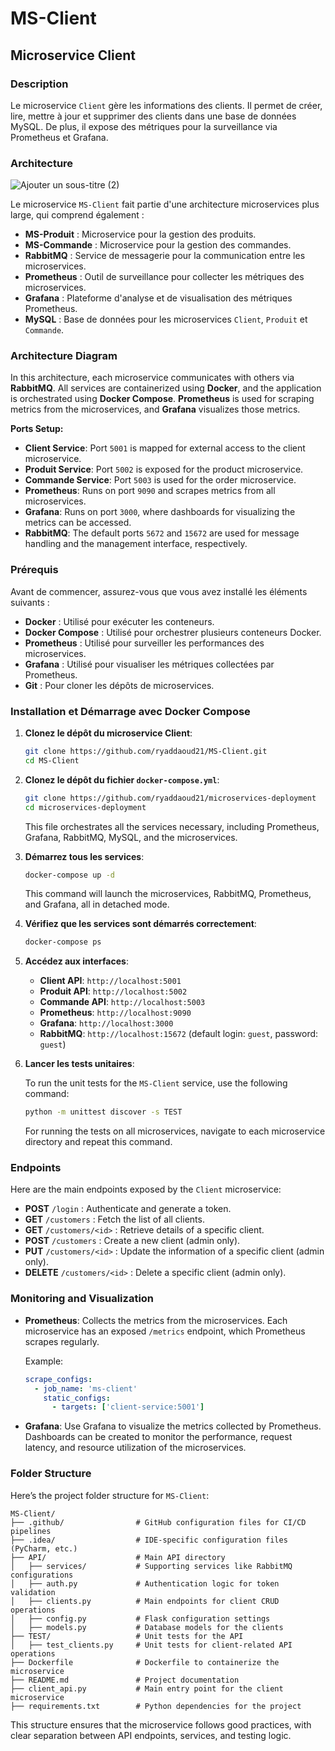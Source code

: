 
# MS-Client

## Microservice Client

### Description

Le microservice `Client` gère les informations des clients. Il permet de créer, lire, mettre à jour et supprimer des clients dans une base de données MySQL. De plus, il expose des métriques pour la surveillance via Prometheus et Grafana.

### Architecture
![Ajouter un sous-titre (2)](https://github.com/user-attachments/assets/743a9b51-b5b6-4fb2-91f1-b8c0b08cc635)

Le microservice `MS-Client` fait partie d'une architecture microservices plus large, qui comprend également :

- **MS-Produit** : Microservice pour la gestion des produits.
- **MS-Commande** : Microservice pour la gestion des commandes.
- **RabbitMQ** : Service de messagerie pour la communication entre les microservices.
- **Prometheus** : Outil de surveillance pour collecter les métriques des microservices.
- **Grafana** : Plateforme d'analyse et de visualisation des métriques Prometheus.
- **MySQL** : Base de données pour les microservices `Client`, `Produit` et `Commande`.

### Architecture Diagram

In this architecture, each microservice communicates with others via **RabbitMQ**. All services are containerized using **Docker**, and the application is orchestrated using **Docker Compose**. **Prometheus** is used for scraping metrics from the microservices, and **Grafana** visualizes those metrics.

**Ports Setup:**

- **Client Service**: Port `5001` is mapped for external access to the client microservice.
- **Produit Service**: Port `5002` is exposed for the product microservice.
- **Commande Service**: Port `5003` is used for the order microservice.
- **Prometheus**: Runs on port `9090` and scrapes metrics from all microservices.
- **Grafana**: Runs on port `3000`, where dashboards for visualizing the metrics can be accessed.
- **RabbitMQ**: The default ports `5672` and `15672` are used for message handling and the management interface, respectively.

### Prérequis

Avant de commencer, assurez-vous que vous avez installé les éléments suivants :

- **Docker** : Utilisé pour exécuter les conteneurs.
- **Docker Compose** : Utilisé pour orchestrer plusieurs conteneurs Docker.
- **Prometheus** : Utilisé pour surveiller les performances des microservices.
- **Grafana** : Utilisé pour visualiser les métriques collectées par Prometheus.
- **Git** : Pour cloner les dépôts de microservices.
  
### Installation et Démarrage avec Docker Compose

1. **Clonez le dépôt du microservice Client**:

   ```bash
   git clone https://github.com/ryaddaoud21/MS-Client.git
   cd MS-Client
   ```

2. **Clonez le dépôt du fichier `docker-compose.yml`**:

   ```bash
   git clone https://github.com/ryaddaoud21/microservices-deployment
   cd microservices-deployment
   ```

   This file orchestrates all the services necessary, including Prometheus, Grafana, RabbitMQ, MySQL, and the microservices.

3. **Démarrez tous les services**:

   ```bash
   docker-compose up -d
   ```

   This command will launch the microservices, RabbitMQ, Prometheus, and Grafana, all in detached mode.

4. **Vérifiez que les services sont démarrés correctement**:

   ```bash
   docker-compose ps
   ```

5. **Accédez aux interfaces**:

   - **Client API**: `http://localhost:5001`
   - **Produit API**: `http://localhost:5002`
   - **Commande API**: `http://localhost:5003`
   - **Prometheus**: `http://localhost:9090`
   - **Grafana**: `http://localhost:3000`
   - **RabbitMQ**: `http://localhost:15672` (default login: `guest`, password: `guest`)

6. **Lancer les tests unitaires**:

   To run the unit tests for the `MS-Client` service, use the following command:

   ```bash
   python -m unittest discover -s TEST
   ```

   For running the tests on all microservices, navigate to each microservice directory and repeat this command.

### Endpoints

Here are the main endpoints exposed by the `Client` microservice:

- **POST** `/login` : Authenticate and generate a token.
- **GET** `/customers` : Fetch the list of all clients.
- **GET** `/customers/<id>` : Retrieve details of a specific client.
- **POST** `/customers` : Create a new client (admin only).
- **PUT** `/customers/<id>` : Update the information of a specific client (admin only).
- **DELETE** `/customers/<id>` : Delete a specific client (admin only).

### Monitoring and Visualization

- **Prometheus**: Collects the metrics from the microservices. Each microservice has an exposed `/metrics` endpoint, which Prometheus scrapes regularly.
  
  Example: 
  ```yaml
  scrape_configs:
    - job_name: 'ms-client'
      static_configs:
        - targets: ['client-service:5001']
  ```

- **Grafana**: Use Grafana to visualize the metrics collected by Prometheus. Dashboards can be created to monitor the performance, request latency, and resource utilization of the microservices.

### Folder Structure

Here’s the project folder structure for `MS-Client`:

```
MS-Client/
├── .github/                # GitHub configuration files for CI/CD pipelines
├── .idea/                  # IDE-specific configuration files (PyCharm, etc.)
├── API/                    # Main API directory
│   ├── services/           # Supporting services like RabbitMQ configurations
│   ├── auth.py             # Authentication logic for token validation
│   ├── clients.py          # Main endpoints for client CRUD operations
│   ├── config.py           # Flask configuration settings
│   ├── models.py           # Database models for the clients
├── TEST/                   # Unit tests for the API
│   ├── test_clients.py     # Unit tests for client-related API operations
├── Dockerfile              # Dockerfile to containerize the microservice
├── README.md               # Project documentation
├── client_api.py           # Main entry point for the client microservice
├── requirements.txt        # Python dependencies for the project
```

This structure ensures that the microservice follows good practices, with clear separation between API endpoints, services, and testing logic.
